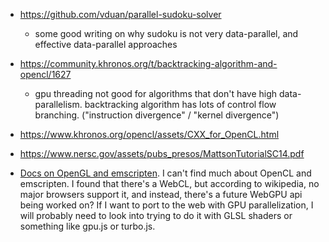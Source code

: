 - https://github.com/vduan/parallel-sudoku-solver
  - some good writing on why sudoku is not very data-parallel, and effective data-parallel approaches

- https://community.khronos.org/t/backtracking-algorithm-and-opencl/1627
  - gpu threading not good for algorithms that don't have high data-parallelism. backtracking algorithm has lots of control flow branching. ("instruction divergence" / "kernel divergence")

- https://www.khronos.org/opencl/assets/CXX_for_OpenCL.html
- https://www.nersc.gov/assets/pubs_presos/MattsonTutorialSC14.pdf
- [Docs on OpenGL and emscripten](https://emscripten.org/docs/porting/multimedia_and_graphics/OpenGL-support.html). I can't find much about OpenCL and emscripten. I found that there's a WebCL, but according to wikipedia, no major browsers support it, and instead, there's a future WebGPU api being worked on? If I want to port to the web with GPU parallelization, I will probably need to look into trying to do it with GLSL shaders or something like gpu.js or turbo.js.